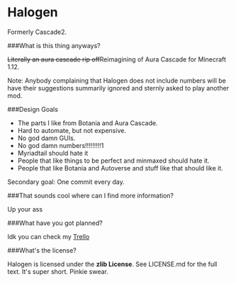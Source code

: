 Halogen
========

Formerly Cascade2.

###What is this thing anyways?

~~Literally an aura cascade rip off~~Reimagining of Aura Cascade for Minecraft 1.12.

Note: Anybody complaining that Halogen does not include numbers will be have their suggestions summarily ignored and sternly asked to play another mod.

###Design Goals

* The parts I like from Botania and Aura Cascade.
* Hard to automate, but not expensive.
* No god damn GUIs.
* No god damn numbers!!!!!!!!!1
* Myriadtail should hate it
* People that like things to be perfect and minmaxed should hate it.
* People that like Botania and Autoverse and stuff like that should like it.

Secondary goal: One commit every day.

###That sounds cool where can I find more information?

Up your ass

###What have you got planned?

Idk you can check my [Trello](https://trello.com/b/XZj0nTeh)

###What's the license?

Halogen is licensed under the **zlib License**. See LICENSE.md for the full text. It's super short. Pinkie swear.
